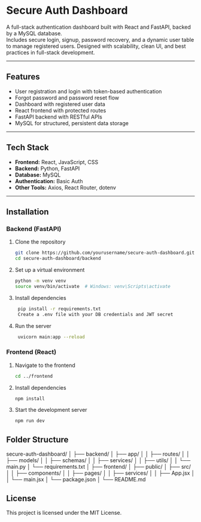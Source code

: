 # Secure Auth Dashboard

A full-stack authentication dashboard built with React and FastAPI, backed by a MySQL database.  
Includes secure login, signup, password recovery, and a dynamic user table to manage registered users. Designed with scalability, clean UI, and best practices in full-stack development.

---

## Features

- User registration and login with token-based authentication
- Forgot password and password reset flow
- Dashboard with registered user data
- React frontend with protected routes
- FastAPI backend with RESTful APIs
- MySQL for structured, persistent data storage

---

## Tech Stack

- **Frontend:** React, JavaScript, CSS 
- **Backend:** Python, FastAPI
- **Database:** MySQL
- **Authentication:** Basic Auth
- **Other Tools:** Axios, React Router, dotenv

---

## Installation

### Backend (FastAPI)

1. Clone the repository
   ```bash
   git clone https://github.com/yourusername/secure-auth-dashboard.git
   cd secure-auth-dashboard/backend
   ```
2. Set up a virtual environment
   ```bash
   python -m venv venv
   source venv/bin/activate  # Windows: venv\Scripts\activate
   ```
3. Install dependencies
   ```bash
    pip install -r requirements.txt
    Create a .env file with your DB credentials and JWT secret
    ```
4. Run the server
   ```bash
    uvicorn main:app --reload
   ```
   
### Frontend (React)
1. Navigate to the frontend
   ```bash
   cd ../frontend
   ```
2. Install dependencies
   ```bash
   npm install
   ```
3. Start the development server
   ```bash
   npm run dev
   ```

## Folder Structure

secure-auth-dashboard/
│
├── backend/
│   ├── app/
│   │   ├── routes/
│   │   ├── models/
│   │   ├── schemas/
│   │   ├── services/
│   │   ├── utils/
│   │   └── main.py
│   └── requirements.txt
│
├── frontend/
│   ├── public/
│   ├── src/
│   │   ├── components/
│   │   ├── pages/
│   │   ├── services/
│   │   ├── App.jsx
│   │   └── main.jsx
│   └── package.json
│
└── README.md

## License
This project is licensed under the MIT License.
